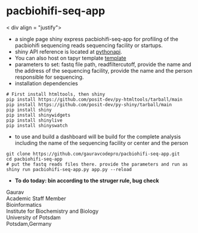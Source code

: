 # pacbiohifi-seq-app
< div align = "justify">

- a single page shiny express pacbiohifi-seq-app for profiling of the pacbiohifi sequencing reads sequencing facility or startups.
- shiny API reference is located at [pythonapi](https://shiny.posit.co/py/api/).
- You can also host on tapyr template [template](https://github.com/Appsilon/tapyr-template)
- parameters to set: fastq file path, readfiltercutoff, provide the name and the address of the sequencing facility, provide the name and the person responsible for sequencing.
- installation dependencies
```
# First install htmltools, then shiny
pip install https://github.com/posit-dev/py-htmltools/tarball/main
pip install https://github.com/posit-dev/py-shiny/tarball/main
pip install shiny
pip install shinywidgets
pip install shinylive
pip install shinyswatch
```
- to use and build a dashboard will be build for the complete analysis including the name of the sequencing facility or center and the person
```
git clone https://github.com/gauravcodepro/pacbiohifi-seq-app.git
cd pacbiohifi-seq-app
# put the fastq reads files there. provide the parameters and run as 
shiny run pacbiohifi-seq-app.py app.py --reload
```
- **To do today: bin according to the struger rule, bug check**

Gaurav \
Academic Staff Member \
Bioinformatics \
Institute for Biochemistry and Biology \
University of Potsdam \
Potsdam,Germany

